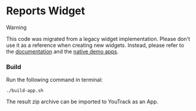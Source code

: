 # Reports Widget

> [!WARNING]  
> This code was migrated from a legacy widget implementation.
> Please don't use it as a reference when creating new widgets.
> Instead, please refer to the [documentation](https://www.jetbrains.com/help/youtrack/devportal-apps/apps-documentation.html) and the [native demo apps](https://github.com/JetBrains/youtrack-demo-app).

### Build
Run the following command in terminal:
```shell
./build-app.sh
```
The result zip archive can be imported to YouTrack as an App.